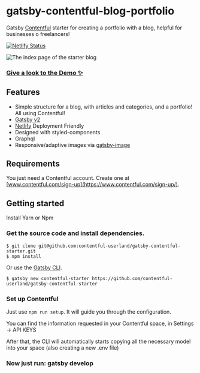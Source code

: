# gatsby-contentful-blog-portfolio

Gatsby [Contentful](https://www.contentful.com) starter for creating a portfolio with a blog, helpful for businesses o freelancers!

[![Netlify Status](https://api.netlify.com/api/v1/badges/caf75181-f370-4f51-bb2b-78724a300f6a/deploy-status)](https://app.netlify.com/sites/gatsby-contentful-portfolio-blog/deploys)

![The index page of the starter blog](https://rawgit.com/contentful-userland/gatsby-contentful-starter/master/screenshot.jpg "The index page of the starter blog")

### [Give a look to the Demo ✨](https://gatsby-contentful-portfolio-blog.netlify.com/)


## Features

* Simple structure for a blog, with articles and categories, and a portfolio! All using Contentful!
* [Gatsby v2](https://www.gatsbyjs.org/)
* [Netlify](https://www.netlify.com) Deployment Friendly
* Designed with styled-components
* Graphql
* Responsive/adaptive images via [gatsby-image](https://www.gatsbyjs.org/packages/gatsby-image/)

## Requirements

You just need a Contentful account. Create one at [www.contentful.com/sign-up](https://www.contentful.com/sign-up/).

## Getting started

Install Yarn or Npm

### Get the source code and install dependencies.

```
$ git clone git@github.com:contentful-userland/gatsby-contentful-starter.git
$ npm install
```

Or use the [Gatsby CLI](https://www.npmjs.com/package/gatsby-cli).

```
$ gatsby new contentful-starter https://github.com/contentful-userland/gatsby-contentful-starter
```

### Set up Contentful

Just use `npm run setup`. It will guide you through the configuration.

You can find the information requested in your Contentful space, in Settings -> API KEYS

After that, the CLI will automatically starts copying all the necessary model into your space (also creating a new .env file)

### Now just run: gatsby develop
